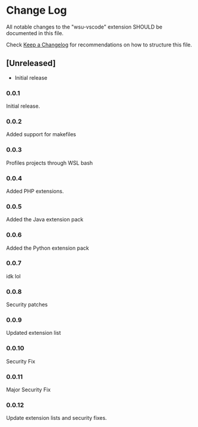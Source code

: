 # Change Log

All notable changes to the "wsu-vscode" extension SHOULD be documented in this file.

Check [Keep a Changelog](http://keepachangelog.com/) for recommendations on how to structure this file.

## [Unreleased]

- Initial release

### 0.0.1

Initial release.

### 0.0.2

Added support for makefiles

### 0.0.3

Profiles projects through WSL bash

### 0.0.4

Added PHP extensions.

### 0.0.5

Added the Java extension pack

### 0.0.6

Added the Python extension pack

### 0.0.7

idk lol

### 0.0.8

Security patches

### 0.0.9

Updated extension list

### 0.0.10

Security Fix

### 0.0.11

Major Security Fix

### 0.0.12

Update extension lists and security fixes.
